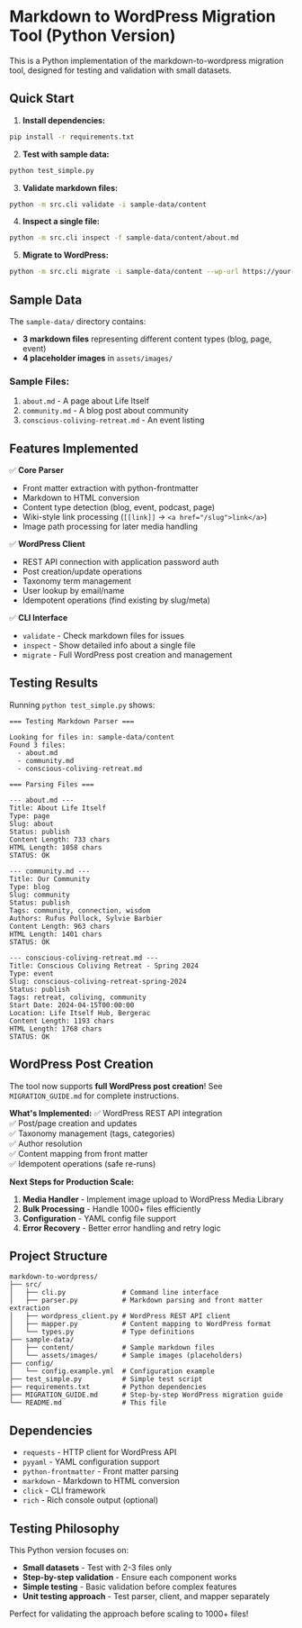 # Markdown to WordPress Migration Tool (Python Version)

This is a Python implementation of the markdown-to-wordpress migration tool, designed for testing and validation with small datasets.

## Quick Start

1. **Install dependencies:**
```bash
pip install -r requirements.txt
```

2. **Test with sample data:**
```bash
python test_simple.py
```

3. **Validate markdown files:**
```bash
python -m src.cli validate -i sample-data/content
```

4. **Inspect a single file:**
```bash
python -m src.cli inspect -f sample-data/content/about.md
```

5. **Migrate to WordPress:**
```bash
python -m src.cli migrate -i sample-data/content --wp-url https://your-site.com --wp-user admin --wp-password your-app-password --dry-run
```

## Sample Data

The `sample-data/` directory contains:
- **3 markdown files** representing different content types (blog, page, event)
- **4 placeholder images** in `assets/images/`

### Sample Files:
1. `about.md` - A page about Life Itself
2. `community.md` - A blog post about community
3. `conscious-coliving-retreat.md` - An event listing

## Features Implemented

✅ **Core Parser**
- Front matter extraction with python-frontmatter
- Markdown to HTML conversion
- Content type detection (blog, event, podcast, page)
- Wiki-style link processing (`[[link]]` → `<a href="/slug">link</a>`)
- Image path processing for later media handling

✅ **WordPress Client**
- REST API connection with application password auth
- Post creation/update operations
- Taxonomy term management
- User lookup by email/name
- Idempotent operations (find existing by slug/meta)

✅ **CLI Interface**
- `validate` - Check markdown files for issues
- `inspect` - Show detailed info about a single file
- `migrate` - Full WordPress post creation and management

## Testing Results

Running `python test_simple.py` shows:

```
=== Testing Markdown Parser ===

Looking for files in: sample-data/content
Found 3 files:
  - about.md
  - community.md
  - conscious-coliving-retreat.md

=== Parsing Files ===

--- about.md ---
Title: About Life Itself
Type: page
Slug: about
Status: publish
Content Length: 733 chars
HTML Length: 1058 chars
STATUS: OK

--- community.md ---
Title: Our Community
Type: blog
Slug: community
Status: publish
Tags: community, connection, wisdom
Authors: Rufus Pollock, Sylvie Barbier
Content Length: 963 chars
HTML Length: 1401 chars
STATUS: OK

--- conscious-coliving-retreat.md ---
Title: Conscious Coliving Retreat - Spring 2024
Type: event
Slug: conscious-coliving-retreat-spring-2024
Status: publish
Tags: retreat, coliving, community
Start Date: 2024-04-15T00:00:00
Location: Life Itself Hub, Bergerac
Content Length: 1193 chars
HTML Length: 1768 chars
STATUS: OK
```

## WordPress Post Creation

The tool now supports **full WordPress post creation**! See `MIGRATION_GUIDE.md` for complete instructions.

**What's Implemented:**
✅ WordPress REST API integration  
✅ Post/page creation and updates  
✅ Taxonomy management (tags, categories)  
✅ Author resolution  
✅ Content mapping from front matter  
✅ Idempotent operations (safe re-runs)  

**Next Steps for Production Scale:**
1. **Media Handler** - Implement image upload to WordPress Media Library
2. **Bulk Processing** - Handle 1000+ files efficiently  
3. **Configuration** - YAML config file support
4. **Error Recovery** - Better error handling and retry logic

## Project Structure

```
markdown-to-wordpress/
├── src/
│   ├── cli.py              # Command line interface
│   ├── parser.py           # Markdown parsing and front matter extraction
│   ├── wordpress_client.py # WordPress REST API client
│   ├── mapper.py           # Content mapping to WordPress format
│   └── types.py            # Type definitions
├── sample-data/
│   ├── content/            # Sample markdown files
│   └── assets/images/      # Sample images (placeholders)
├── config/
│   └── config.example.yml  # Configuration example
├── test_simple.py          # Simple test script
├── requirements.txt        # Python dependencies
├── MIGRATION_GUIDE.md      # Step-by-step WordPress migration guide
└── README.md               # This file
```

## Dependencies

- `requests` - HTTP client for WordPress API
- `pyyaml` - YAML configuration support  
- `python-frontmatter` - Front matter parsing
- `markdown` - Markdown to HTML conversion
- `click` - CLI framework
- `rich` - Rich console output (optional)

## Testing Philosophy

This Python version focuses on:
- **Small datasets** - Test with 2-3 files only
- **Step-by-step validation** - Ensure each component works
- **Simple testing** - Basic validation before complex features
- **Unit testing approach** - Test parser, client, and mapper separately

Perfect for validating the approach before scaling to 1000+ files!
